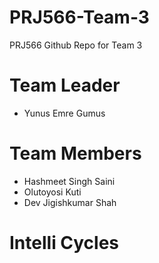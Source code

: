 # PRJ566-Team-3
PRJ566 Github Repo for Team 3 

# Team Leader
- Yunus Emre Gumus

# Team Members
- Hashmeet Singh Saini
- Olutoyosi Kuti
- Dev Jigishkumar Shah

# Intelli Cycles
